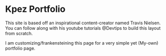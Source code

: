 # Kpez Portfolio

This site is based off an inspirational content-creator named Travis Nielsen. You can follow along with his youtube tutorials @Devtips to build this layout from scratch.

I am customizing/frankensteining this page for a very simple yet (My-own) portfolio page.